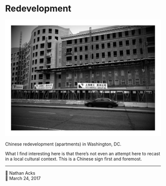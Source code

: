 # Redevelopment

![A black-and-white photograph of an apartment building under construction in Washington, DC](assets/2017-03-24-redevelopment.webp)

Chinese redevelopment (apartments) in Washington, DC.

What I find interesting here is that there’s not even an attempt here to recast in a local cultural context. This is a Chinese sign first and foremost.

- - - -

<span aria-hidden="true">👤</span> Nathan Acks  
<span aria-hidden="true">📅</span> March 24, 2017
